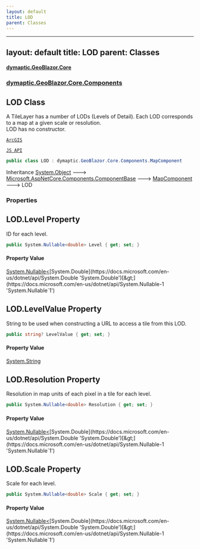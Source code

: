 ```yaml
---
layout: default
title: LOD
parent: Classes
---
```

---
layout: default
title: LOD
parent: Classes
---
#### [dymaptic.GeoBlazor.Core](index.html 'index')
### [dymaptic.GeoBlazor.Core.Components](index.html#dymaptic.GeoBlazor.Core.Components 'dymaptic.GeoBlazor.Core.Components')

## LOD Class

A TileLayer has a number of LODs (Levels of Detail). Each LOD corresponds to a map at a given scale or resolution.  
LOD has no constructor.  
<a target="_blank" href="https://developers.arcgis.com/javascript/latest/api-reference/esri-layers-support-LOD.html">  
    ArcGIS  
    JS API  
</a>

```csharp
public class LOD : dymaptic.GeoBlazor.Core.Components.MapComponent
```

Inheritance [System.Object](https://docs.microsoft.com/en-us/dotnet/api/System.Object 'System.Object') &#129106; [Microsoft.AspNetCore.Components.ComponentBase](https://docs.microsoft.com/en-us/dotnet/api/Microsoft.AspNetCore.Components.ComponentBase 'Microsoft.AspNetCore.Components.ComponentBase') &#129106; [MapComponent](dymaptic.GeoBlazor.Core.Components.MapComponent.html 'dymaptic.GeoBlazor.Core.Components.MapComponent') &#129106; LOD
### Properties

<a name='dymaptic.GeoBlazor.Core.Components.LOD.Level'></a>

## LOD.Level Property

ID for each level.

```csharp
public System.Nullable<double> Level { get; set; }
```

#### Property Value
[System.Nullable&lt;](https://docs.microsoft.com/en-us/dotnet/api/System.Nullable-1 'System.Nullable`1')[System.Double](https://docs.microsoft.com/en-us/dotnet/api/System.Double 'System.Double')[&gt;](https://docs.microsoft.com/en-us/dotnet/api/System.Nullable-1 'System.Nullable`1')

<a name='dymaptic.GeoBlazor.Core.Components.LOD.LevelValue'></a>

## LOD.LevelValue Property

String to be used when constructing a URL to access a tile from this LOD.

```csharp
public string? LevelValue { get; set; }
```

#### Property Value
[System.String](https://docs.microsoft.com/en-us/dotnet/api/System.String 'System.String')

<a name='dymaptic.GeoBlazor.Core.Components.LOD.Resolution'></a>

## LOD.Resolution Property

Resolution in map units of each pixel in a tile for each level.

```csharp
public System.Nullable<double> Resolution { get; set; }
```

#### Property Value
[System.Nullable&lt;](https://docs.microsoft.com/en-us/dotnet/api/System.Nullable-1 'System.Nullable`1')[System.Double](https://docs.microsoft.com/en-us/dotnet/api/System.Double 'System.Double')[&gt;](https://docs.microsoft.com/en-us/dotnet/api/System.Nullable-1 'System.Nullable`1')

<a name='dymaptic.GeoBlazor.Core.Components.LOD.Scale'></a>

## LOD.Scale Property

Scale for each level.

```csharp
public System.Nullable<double> Scale { get; set; }
```

#### Property Value
[System.Nullable&lt;](https://docs.microsoft.com/en-us/dotnet/api/System.Nullable-1 'System.Nullable`1')[System.Double](https://docs.microsoft.com/en-us/dotnet/api/System.Double 'System.Double')[&gt;](https://docs.microsoft.com/en-us/dotnet/api/System.Nullable-1 'System.Nullable`1')

